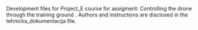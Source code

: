 Development files for Project_E course for assigment: Controlling the drone through the training ground .
Authors and instructions are disclosed in the tehnicka_dokumentacija file.
